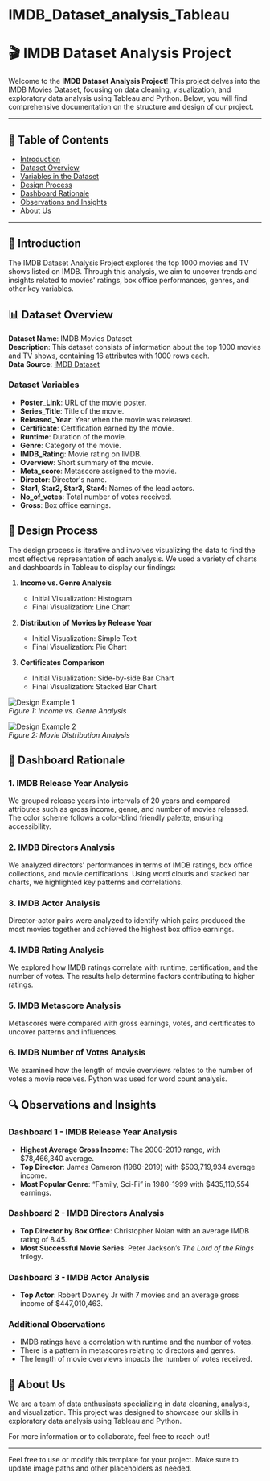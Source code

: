 # IMDB_Dataset_analysis_Tableau


# 🎬 IMDB Dataset Analysis Project

Welcome to the **IMDB Dataset Analysis Project**! This project delves into the IMDB Movies Dataset, focusing on data cleaning, visualization, and exploratory data analysis using Tableau and Python. Below, you will find comprehensive documentation on the structure and design of our project.

---

## 📁 Table of Contents
- [Introduction](#introduction)
- [Dataset Overview](#dataset-overview)
- [Variables in the Dataset](#variables-in-the-dataset)
- [Design Process](#design-process)
- [Dashboard Rationale](#dashboard-rationale)
- [Observations and Insights](#observations-and-insights)
- [About Us](#about-us)

---

## 📝 Introduction
The IMDB Dataset Analysis Project explores the top 1000 movies and TV shows listed on IMDB. Through this analysis, we aim to uncover trends and insights related to movies' ratings, box office performances, genres, and other key variables.

## 📊 Dataset Overview
**Dataset Name**: IMDB Movies Dataset  
**Description**: This dataset consists of information about the top 1000 movies and TV shows, containing 16 attributes with 1000 rows each.  
**Data Source**: [IMDB Dataset](https://www.imdb.com)

### Dataset Variables
- **Poster_Link**: URL of the movie poster.
- **Series_Title**: Title of the movie.
- **Released_Year**: Year when the movie was released.
- **Certificate**: Certification earned by the movie.
- **Runtime**: Duration of the movie.
- **Genre**: Category of the movie.
- **IMDB_Rating**: Movie rating on IMDB.
- **Overview**: Short summary of the movie.
- **Meta_score**: Metascore assigned to the movie.
- **Director**: Director's name.
- **Star1, Star2, Star3, Star4**: Names of the lead actors.
- **No_of_votes**: Total number of votes received.
- **Gross**: Box office earnings.

## 🧩 Design Process
The design process is iterative and involves visualizing the data to find the most effective representation of each analysis. We used a variety of charts and dashboards in Tableau to display our findings:

1. **Income vs. Genre Analysis**  
   - Initial Visualization: Histogram  
   - Final Visualization: Line Chart

2. **Distribution of Movies by Release Year**  
   - Initial Visualization: Simple Text  
   - Final Visualization: Pie Chart

3. **Certificates Comparison**  
   - Initial Visualization: Side-by-side Bar Chart  
   - Final Visualization: Stacked Bar Chart

![Design Example 1](path/to/image1.png)  
*Figure 1: Income vs. Genre Analysis*

![Design Example 2](path/to/image2.png)  
*Figure 2: Movie Distribution Analysis*

## 🎨 Dashboard Rationale
### 1. IMDB Release Year Analysis
We grouped release years into intervals of 20 years and compared attributes such as gross income, genre, and number of movies released. The color scheme follows a color-blind friendly palette, ensuring accessibility.

### 2. IMDB Directors Analysis
We analyzed directors' performances in terms of IMDB ratings, box office collections, and movie certifications. Using word clouds and stacked bar charts, we highlighted key patterns and correlations.

### 3. IMDB Actor Analysis
Director-actor pairs were analyzed to identify which pairs produced the most movies together and achieved the highest box office earnings.

### 4. IMDB Rating Analysis
We explored how IMDB ratings correlate with runtime, certification, and the number of votes. The results help determine factors contributing to higher ratings.

### 5. IMDB Metascore Analysis
Metascores were compared with gross earnings, votes, and certificates to uncover patterns and influences.

### 6. IMDB Number of Votes Analysis
We examined how the length of movie overviews relates to the number of votes a movie receives. Python was used for word count analysis.

## 🔍 Observations and Insights
### Dashboard 1 - IMDB Release Year Analysis
- **Highest Average Gross Income**: The 2000-2019 range, with $78,466,340 average.
- **Top Director**: James Cameron (1980-2019) with $503,719,934 average income.
- **Most Popular Genre**: “Family, Sci-Fi” in 1980-1999 with $435,110,554 earnings.

### Dashboard 2 - IMDB Directors Analysis
- **Top Director by Box Office**: Christopher Nolan with an average IMDB rating of 8.45.
- **Most Successful Movie Series**: Peter Jackson’s *The Lord of the Rings* trilogy.

### Dashboard 3 - IMDB Actor Analysis
- **Top Actor**: Robert Downey Jr with 7 movies and an average gross income of $447,010,463.

### Additional Observations
- IMDB ratings have a correlation with runtime and the number of votes.
- There is a pattern in metascores relating to directors and genres.
- The length of movie overviews impacts the number of votes received.

## 👥 About Us
We are a team of data enthusiasts specializing in data cleaning, analysis, and visualization. This project was designed to showcase our skills in exploratory data analysis using Tableau and Python.

For more information or to collaborate, feel free to reach out!

---

Feel free to use or modify this template for your project. Make sure to update image paths and other placeholders as needed.
